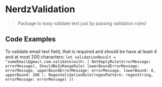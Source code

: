 # NerdzValidation
> Package to easy validate text just by passing validation rules!

## Code Examples
To validate email text field, that is required and should be have at least 4 and at most 200 characters:
`let validationResult = "someEmail@gmail.com.validate(with: [
                                NotEmptyRule(errorMessage: errorMessage),
                                ShouldBeInRangeRule(
                                    lowerBoundErrorMessage: errorMessage,
                                    upperBoundErrorMessage: errorMessage,
                                    lowerBound: 4,
                                    upperBound: 200
                                ),
                                RegexValidationRule(regexPattern: regexString, errorMessage: errorMessage)
        ])`

